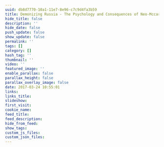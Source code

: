 ```yaml
---
uuid: db8d7770-10a1-11e7-8e96-c7c9d4fa3b59
title: Demonizing Russia - The Psychology and Consequences of Neo-Mccarthyism
hide_title: false
description: ''
hide_date: false
push_update: false
show_update: false
permalink: ''
tags: []
category: []
hash_tag: ''
thumbnail: ''
video: ''
featured_image: ''
enable_parallax: false
parallax_height: false
parallax_overlay_image: false
date: 2017-03-24 10:55:01
links:
links_title:
slideshow:
first_visit:
cookie_name:
feed_title:
feed_description:
hide_from_feed:
show_tags:
custom_js_files:
custom_json_files:
---
```

